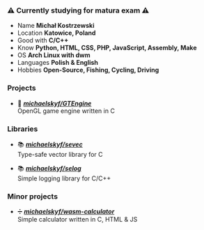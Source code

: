 ### ⚠️ Currently studying for matura exam ⚠️

- Name **Michał Kostrzewski**
- Location **Katowice, Poland**
- Good with **C/C++**
- Know **Python, HTML, CSS, PHP, JavaScript, Assembly, Make**
- OS **Arch Linux with dwm**
- Languages **Polish & English**
- Hobbies **Open-Source, Fishing, Cycling, Driving**

### Projects

- 📘 [***michaelskyf/GTEngine***](https://github.com/michaelskyf/GTEngine) <br>
  OpenGL game engine written in C
  
### Libraries
- 📚 [***michaelskyf/sevec***](https://github.com/michaelskyf/sevec) <br>
  Type-safe vector library for C 

- 📚 [***michaelskyf/selog***](https://github.com/michaelskyf/selog) <br>
  Simple logging library for C/C++

### Minor projects
- ➗ [***michaelskyf/wasm-calculator***](https://github.com/michaelskyf/wasm-calculator) <br>
  Simple calculator written in C, HTML & JS
